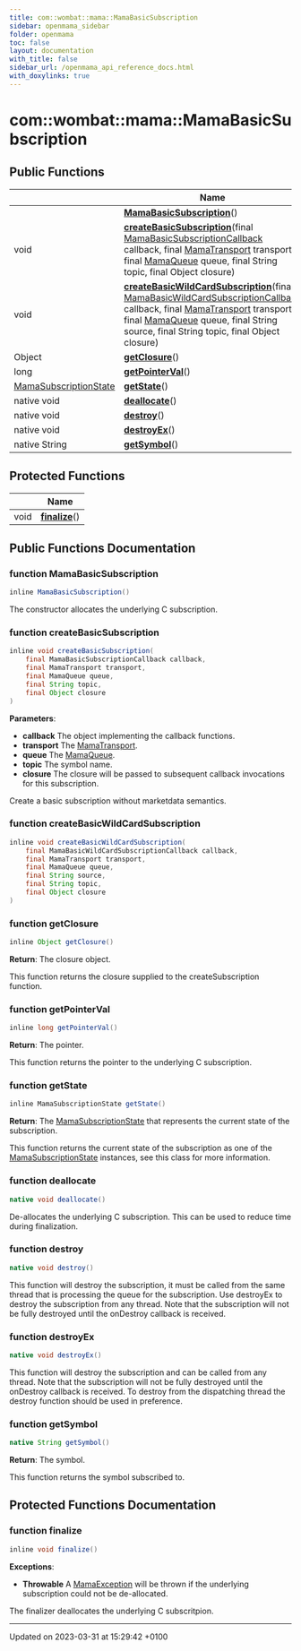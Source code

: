 ```yaml
---
title: com::wombat::mama::MamaBasicSubscription
sidebar: openmama_sidebar
folder: openmama
toc: false
layout: documentation
with_title: false
sidebar_url: /openmama_api_reference_docs.html
with_doxylinks: true
---
```


# com::wombat::mama::MamaBasicSubscription





## Public Functions

|                | Name           |
| -------------- | -------------- |
| | **[MamaBasicSubscription](classcom_1_1wombat_1_1mama_1_1MamaBasicSubscription.html#function-mamabasicsubscription)**() |
| void | **[createBasicSubscription](classcom_1_1wombat_1_1mama_1_1MamaBasicSubscription.html#function-createbasicsubscription)**(final [MamaBasicSubscriptionCallback](interfacecom_1_1wombat_1_1mama_1_1MamaBasicSubscriptionCallback.html) callback, final [MamaTransport](classcom_1_1wombat_1_1mama_1_1MamaTransport.html) transport, final [MamaQueue](classcom_1_1wombat_1_1mama_1_1MamaQueue.html) queue, final String topic, final Object closure) |
| void | **[createBasicWildCardSubscription](classcom_1_1wombat_1_1mama_1_1MamaBasicSubscription.html#function-createbasicwildcardsubscription)**(final [MamaBasicWildCardSubscriptionCallback](interfacecom_1_1wombat_1_1mama_1_1MamaBasicWildCardSubscriptionCallback.html) callback, final [MamaTransport](classcom_1_1wombat_1_1mama_1_1MamaTransport.html) transport, final [MamaQueue](classcom_1_1wombat_1_1mama_1_1MamaQueue.html) queue, final String source, final String topic, final Object closure) |
| Object | **[getClosure](classcom_1_1wombat_1_1mama_1_1MamaBasicSubscription.html#function-getclosure)**() |
| long | **[getPointerVal](classcom_1_1wombat_1_1mama_1_1MamaBasicSubscription.html#function-getpointerval)**() |
| [MamaSubscriptionState](classcom_1_1wombat_1_1mama_1_1MamaSubscriptionState.html) | **[getState](classcom_1_1wombat_1_1mama_1_1MamaBasicSubscription.html#function-getstate)**() |
| native void | **[deallocate](classcom_1_1wombat_1_1mama_1_1MamaBasicSubscription.html#function-deallocate)**() |
| native void | **[destroy](classcom_1_1wombat_1_1mama_1_1MamaBasicSubscription.html#function-destroy)**() |
| native void | **[destroyEx](classcom_1_1wombat_1_1mama_1_1MamaBasicSubscription.html#function-destroyex)**() |
| native String | **[getSymbol](classcom_1_1wombat_1_1mama_1_1MamaBasicSubscription.html#function-getsymbol)**() |

## Protected Functions

|                | Name           |
| -------------- | -------------- |
| void | **[finalize](classcom_1_1wombat_1_1mama_1_1MamaBasicSubscription.html#function-finalize)**() |

## Public Functions Documentation

### function MamaBasicSubscription

```java
inline MamaBasicSubscription()
```


The constructor allocates the underlying C subscription. 


### function createBasicSubscription

```java
inline void createBasicSubscription(
    final MamaBasicSubscriptionCallback callback,
    final MamaTransport transport,
    final MamaQueue queue,
    final String topic,
    final Object closure
)
```


**Parameters**: 

  * **callback** The object implementing the callback functions. 
  * **transport** The [MamaTransport](classcom_1_1wombat_1_1mama_1_1MamaTransport.html). 
  * **queue** The [MamaQueue](classcom_1_1wombat_1_1mama_1_1MamaQueue.html). 
  * **topic** The symbol name. 
  * **closure** The closure will be passed to subsequent callback invocations for this subscription. 


Create a basic subscription without marketdata semantics.


### function createBasicWildCardSubscription

```java
inline void createBasicWildCardSubscription(
    final MamaBasicWildCardSubscriptionCallback callback,
    final MamaTransport transport,
    final MamaQueue queue,
    final String source,
    final String topic,
    final Object closure
)
```


### function getClosure

```java
inline Object getClosure()
```


**Return**: The closure object. 

This function returns the closure supplied to the createSubscription function.


### function getPointerVal

```java
inline long getPointerVal()
```


**Return**: The pointer. 

This function returns the pointer to the underlying C subscription. 


### function getState

```java
inline MamaSubscriptionState getState()
```


**Return**: The [MamaSubscriptionState](classcom_1_1wombat_1_1mama_1_1MamaSubscriptionState.html) that represents the current state of the subscription. 

This function returns the current state of the subscription as one of the [MamaSubscriptionState](classcom_1_1wombat_1_1mama_1_1MamaSubscriptionState.html) instances, see this class for more information.


### function deallocate

```java
native void deallocate()
```


De-allocates the underlying C subscription. This can be used to reduce time during finalization. 


### function destroy

```java
native void destroy()
```


This function will destroy the subscription, it must be called from the same thread that is processing the queue for the subscription. Use destroyEx to destroy the subscription from any thread. Note that the subscription will not be fully destroyed until the onDestroy callback is received. 


### function destroyEx

```java
native void destroyEx()
```


This function will destroy the subscription and can be called from any thread. Note that the subscription will not be fully destroyed until the onDestroy callback is received. To destroy from the dispatching thread the destroy function should be used in preference. 


### function getSymbol

```java
native String getSymbol()
```


**Return**: The symbol. 

This function returns the symbol subscribed to.


## Protected Functions Documentation

### function finalize

```java
inline void finalize()
```


**Exceptions**: 

  * **Throwable** A [MamaException](classcom_1_1wombat_1_1mama_1_1MamaException.html) will be thrown if the underlying subscription could not be de-allocated. 


The finalizer deallocates the underlying C subscritpion. 


-------------------------------

Updated on 2023-03-31 at 15:29:42 +0100